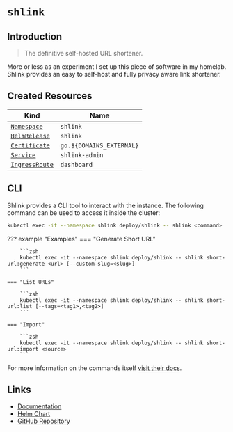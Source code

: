 # `shlink`

## Introduction

> The definitive self-hosted URL shortener.

More or less as an experiment I set up this piece of software in my homelab. Shlink provides an easy to self-host and fully privacy aware link shortener.

## Created Resources

| Kind                                | Name                     |
| ----------------------------------- | ------------------------ |
| [`Namespace`][ref-namespace]        | `shlink`                 |
| [`HelmRelease`][ref-helm-release]   | `shlink`                 |
| [`Certificate`][ref-certificate]    | `go.${DOMAINS_EXTERNAL}` |
| [`Service`][ref-service]            | `shlink-admin`           |
| [`IngressRoute`][ref-ingress-route] | `dashboard`              |

[ref-namespace]: https://kubernetes.io/docs/reference/kubernetes-api/cluster-resources/namespace-v1/
[ref-helm-release]: https://fluxcd.io/docs/components/helm/helmreleases/
[ref-certificate]: https://cert-manager.io/docs/reference/api-docs/#cert-manager.io/v1.Certificate
[ref-service]: https://kubernetes.io/docs/reference/kubernetes-api/service-resources/service-v1/
[ref-ingress-route]: https://doc.traefik.io/traefik/routing/providers/kubernetes-crd/#kind-ingressroute

## CLI

Shlink provides a CLI tool to interact with the instance. The following command can be used to access it inside the cluster:

```zsh
kubectl exec -it --namespace shlink deploy/shlink -- shlink <command>
```

??? example "Examples"
    === "Generate Short URL"

        ```zsh
        kubectl exec -it --namespace shlink deploy/shlink -- shlink short-url:generate <url> [--custom-slug=<slug>]
        ```

    === "List URLs"

        ```zsh
        kubectl exec -it --namespace shlink deploy/shlink -- shlink short-url:list [--tags=<tag1>,<tag2>]
        ```

    === "Import"

        ```zsh
        kubectl exec -it --namespace shlink deploy/shlink -- shlink short-url:import <source>
        ```

For more information on the commands itself [visit their docs](https://shlink.io/documentation/command-line-interface/).

## Links

- [Documentation](https://shlink.io/documentation/)
- [Helm Chart](https://charts.pascaliske.dev/charts/shlink/)
- [GitHub Repository](https://github.com/shlinkio/shlink)
